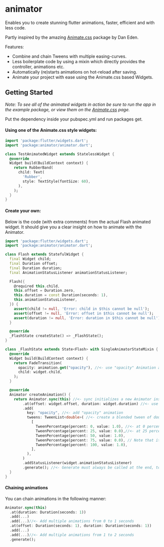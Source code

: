 # animator

Enables you to create stunning flutter animations, faster, efficient and with less code.

Partly inspired by the amazing [Animate.css](https://daneden.github.io/animate.css/) package by Dan Eden.

Features:
- Combine and chain Tweens with multiple easing-curves.
- Less boilerplate code by using a mixin which directly provides the controller, animations etc.
- Automatically (re)starts animations on hot-reload after saving.
- Animate your project with ease using the Animate.css based Widgets.

## Getting Started
_Note: To see all of the animated widgets in action be sure to run the app in the example package, or view them on the [Animate.css](https://daneden.github.io/animate.css/) page._

Put the dependency inside your pubspec.yml and run packages get.

#### Using one of the Animate.css style widgets:
```dart
import 'package:flutter/widgets.dart';
import 'package:animator/animator.dart';

class TestAnimatedWidget extends StatelessWidget {
  @override
  Widget build(BuildContext context) {
    return RubberBand(
      child: Text(
        'Rubber',
        style: TextStyle(fontSize: 60),
      ),
    );
  }
}
```

#### Create your own:
Below is the code (with extra comments) from the actual Flash animated widget.
It should give you a clear insight on how to animate with the Animator.

```dart
import 'package:flutter/widgets.dart';
import 'package:animator/animator.dart';

class Flash extends StatefulWidget {
  final Widget child;
  final Duration offset;
  final Duration duration;
  final AnimationStatusListener animationStatusListener;

  Flash({
    @required this.child,
    this.offset = Duration.zero,
    this.duration = const Duration(seconds: 1),
    this.animationStatusListener,
  }) {
    assert(child != null, 'Error: child in $this cannot be null');
    assert(offset != null, 'Error: offset in $this cannot be null');
    assert(duration != null, 'Error: duration in $this cannot be null');
  }

  @override
  _FlashState createState() => _FlashState();
}

class _FlashState extends State<Flash> with SingleAnimatorStateMixin { //<- implement SingleAnimatorStateMixin
  @override
  Widget build(BuildContext context) {
    return FadeTransition(
      opacity: animation.get("opacity"), //<- use "opacity" Animation as defined below in createAnimation()
      child: widget.child,
    );
  }

  @override
  Animator createAnimation() {
    return Animator.sync(this) //<- sync initializes a new Animator instance with this as TickerProvider
        .at(offset: widget.offset, duration: widget.duration) //<- use at() to define offset and duration for animations below 
        .add(
          key: "opacity", //<- add "opacity" animation
          tweens: TweenList<double>( //<- create a blended tween of double values
            [
              TweenPercentage(percent: 0, value: 1.0), //<- at 0 percent we want a value of 1.0
              TweenPercentage(percent: 25, value: 0.0),//<- at 25 percent we want a value of 0.0, etc.
              TweenPercentage(percent: 50, value: 1.0),
              TweenPercentage(percent: 75, value: 0.0), // Note that it's also possible to assign a curve here.
              TweenPercentage(percent: 100, value: 1.0),
            ],
          ),
        )
        .addStatusListener(widget.animationStatusListener)
        .generate(); //<- Generate must always be called at the end, to generate the AnimationController.
  }
}
```
#### Chaining animations
You can chain animations in the following manner:
```dart
Animator.sync(this)
  .at(duration: Duration(seconds: 1))
  .add(...)
  .add(...)//<- Add multiple animations from 0 to 1 seconds
  .at(offset: Duration(seconds: 1), duration: Duration(seconds: 1))
  .add(...)
  .add(...)//<- Add multiple animations from 1 to 2 seconds
  .generate();
```
